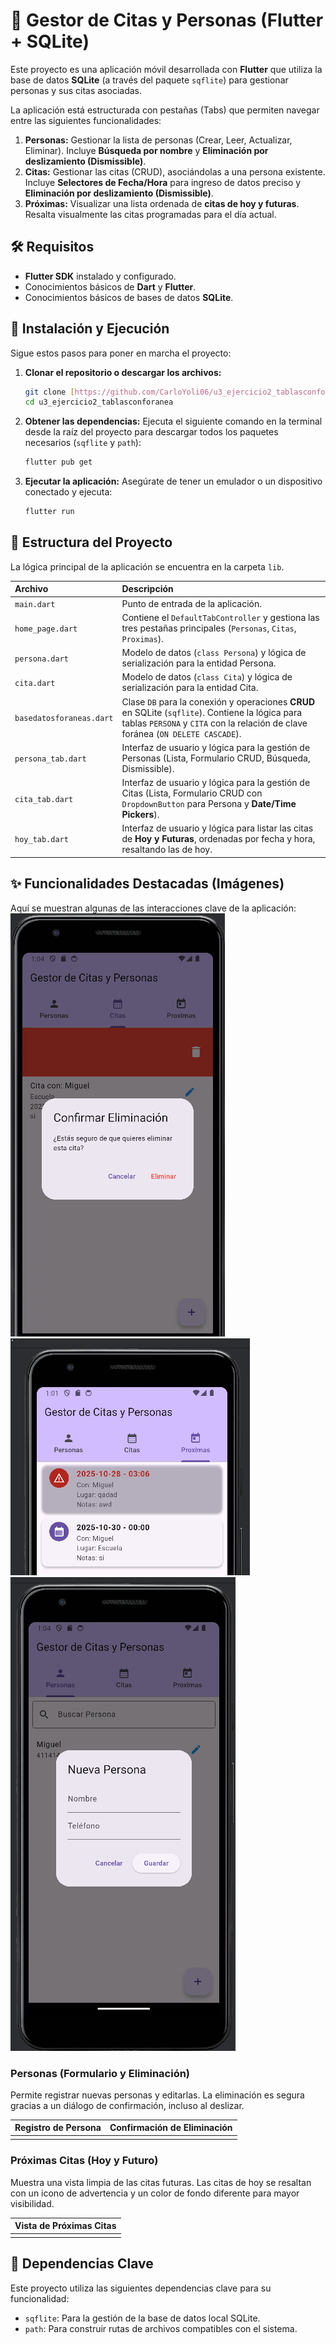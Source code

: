 # 📅 Gestor de Citas y Personas (Flutter + SQLite)

Este proyecto es una aplicación móvil desarrollada con **Flutter** que utiliza la base de datos **SQLite** (a través del paquete `sqflite`) para gestionar personas y sus citas asociadas.

La aplicación está estructurada con pestañas (Tabs) que permiten navegar entre las siguientes funcionalidades:

1.  **Personas:** Gestionar la lista de personas (Crear, Leer, Actualizar, Eliminar). Incluye **Búsqueda por nombre** y **Eliminación por deslizamiento (Dismissible)**.
2.  **Citas:** Gestionar las citas (CRUD), asociándolas a una persona existente. Incluye **Selectores de Fecha/Hora** para ingreso de datos preciso y **Eliminación por deslizamiento (Dismissible)**.
3.  **Próximas:** Visualizar una lista ordenada de **citas de hoy y futuras**. Resalta visualmente las citas programadas para el día actual.

## 🛠️ Requisitos

* **Flutter SDK** instalado y configurado.
* Conocimientos básicos de **Dart** y **Flutter**.
* Conocimientos básicos de bases de datos **SQLite**.

## 🚀 Instalación y Ejecución

Sigue estos pasos para poner en marcha el proyecto:

1.  **Clonar el repositorio o descargar los archivos:**
    ```bash
    git clone [https://github.com/CarloYoli06/u3_ejercicio2_tablasconforanea](https://github.com/CarloYoli06/u3_ejercicio2_tablasconforanea)
    cd u3_ejercicio2_tablasconforanea
    ```

2.  **Obtener las dependencias:**
    Ejecuta el siguiente comando en la terminal desde la raíz del proyecto para descargar todos los paquetes necesarios (`sqflite` y `path`):
    ```bash
    flutter pub get
    ```

3.  **Ejecutar la aplicación:**
    Asegúrate de tener un emulador o un dispositivo conectado y ejecuta:
    ```bash
    flutter run
    ```

## 📂 Estructura del Proyecto

La lógica principal de la aplicación se encuentra en la carpeta `lib`.

| Archivo | Descripción |
| :--- | :--- |
| `main.dart` | Punto de entrada de la aplicación. |
| `home_page.dart` | Contiene el `DefaultTabController` y gestiona las tres pestañas principales (`Personas`, `Citas`, `Proximas`). |
| `persona.dart` | Modelo de datos (`class Persona`) y lógica de serialización para la entidad Persona. |
| `cita.dart` | Modelo de datos (`class Cita`) y lógica de serialización para la entidad Cita. |
| `basedatosforaneas.dart` | Clase `DB` para la conexión y operaciones **CRUD** en SQLite (`sqflite`). Contiene la lógica para tablas `PERSONA` y `CITA` con la relación de clave foránea (`ON DELETE CASCADE`). |
| `persona_tab.dart` | Interfaz de usuario y lógica para la gestión de Personas (Lista, Formulario CRUD, Búsqueda, Dismissible). |
| `cita_tab.dart` | Interfaz de usuario y lógica para la gestión de Citas (Lista, Formulario CRUD con `DropdownButton` para Persona y **Date/Time Pickers**). |
| `hoy_tab.dart` | Interfaz de usuario y lógica para listar las citas de **Hoy y Futuras**, ordenadas por fecha y hora, resaltando las de hoy. |

## ✨ Funcionalidades Destacadas (Imágenes)

Aquí se muestran algunas de las interacciones clave de la aplicación:
![](https://github.com/CarloYoli06/u3_ejercicio2_tablasconforanea/blob/main/Eliminar.png)
![](https://github.com/CarloYoli06/u3_ejercicio2_tablasconforanea/blob/main/Citasvista.png)
![](https://github.com/CarloYoli06/u3_ejercicio2_tablasconforanea/blob/main/Personas.png)

### Personas (Formulario y Eliminación)

Permite registrar nuevas personas y editarlas. La eliminación es segura gracias a un diálogo de confirmación, incluso al deslizar.

| Registro de Persona | Confirmación de Eliminación |
| :---: | :---: |
|  |  |

### Próximas Citas (Hoy y Futuro)

Muestra una vista limpia de las citas futuras. Las citas de hoy se resaltan con un icono de advertencia y un color de fondo diferente para mayor visibilidad.

| Vista de Próximas Citas |
| :---: |
|  |

## 🔗 Dependencias Clave

Este proyecto utiliza las siguientes dependencias clave para su funcionalidad:

* `sqflite`: Para la gestión de la base de datos local SQLite.
* `path`: Para construir rutas de archivos compatibles con el sistema.
